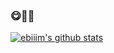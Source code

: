 ### 😋🍴🍤

[![ebiiim's github stats](https://github-readme-stats.vercel.app/api?username=ebiiim)](https://github.com/anuraghazra/github-readme-stats)

